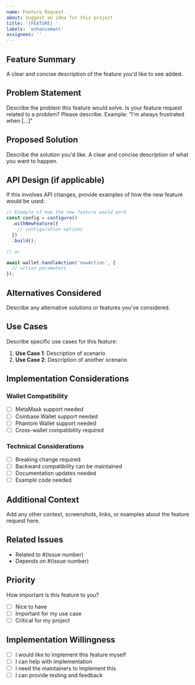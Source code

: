 ```yaml
---
name: Feature Request
about: Suggest an idea for this project
title: '[FEATURE] '
labels: 'enhancement'
assignees: ''
---
```


## Feature Summary
A clear and concise description of the feature you'd like to see added.

## Problem Statement
Describe the problem this feature would solve. Is your feature request related to a problem? Please describe.
Example: "I'm always frustrated when [...]"

## Proposed Solution
Describe the solution you'd like. A clear and concise description of what you want to happen.

## API Design (if applicable)
If this involves API changes, provide examples of how the new feature would be used:

```typescript
// Example of how the new feature would work
const config = configure()
  .withNewFeature({
    // configuration options
  })
  .build();

// or

await wallet.handleAction('newAction', {
  // action parameters
});
```

## Alternatives Considered
Describe any alternative solutions or features you've considered.

## Use Cases
Describe specific use cases for this feature:
1. **Use Case 1**: Description of scenario
2. **Use Case 2**: Description of another scenario

## Implementation Considerations

### Wallet Compatibility
- [ ] MetaMask support needed
- [ ] Coinbase Wallet support needed  
- [ ] Phantom Wallet support needed
- [ ] Cross-wallet compatibility required

### Technical Considerations
- [ ] Breaking change required
- [ ] Backward compatibility can be maintained
- [ ] Documentation updates needed
- [ ] Example code needed

## Additional Context
Add any other context, screenshots, links, or examples about the feature request here.

## Related Issues
- Related to #(issue number)
- Depends on #(issue number)

## Priority
How important is this feature to you?
- [ ] Nice to have
- [ ] Important for my use case
- [ ] Critical for my project

## Implementation Willingness
- [ ] I would like to implement this feature myself
- [ ] I can help with implementation
- [ ] I need the maintainers to implement this
- [ ] I can provide testing and feedback